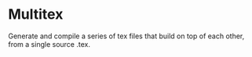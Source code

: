 # Multitex

Generate and compile a series of tex files that build on top of each other, from a single source .tex.
